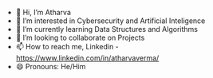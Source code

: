- 👋 Hi, I’m Atharva 
- 👀 I’m interested in Cybersecurity and Artificial Inteligence 
- 🌱 I’m currently learning Data Structures and Algorithms 
- 💞️ I’m looking to collaborate on Projects 
- 📫 How to reach me, Linkedin - https://www.linkedin.com/in/atharvaverma/
- 😄 Pronouns: He/Him


<!---
Arrrttyyyys/Arrrttyyyys is a ✨ special ✨ repository because its `README.md` (this file) appears on your GitHub profile.
You can click the Preview link to take a look at your changes.
--->
